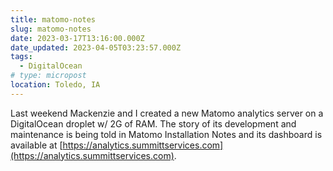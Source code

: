 ```yaml
---
title: matomo-notes
slug: matomo-notes
date: 2023-03-17T13:16:00.000Z
date_updated: 2023-04-05T03:23:57.000Z
tags: 
  - DigitalOcean
# type: micropost
location: Toledo, IA
---
```


Last weekend Mackenzie and I created a new Matomo analytics server on a DigitalOcean droplet w/ 2G of RAM. The story of its development and maintenance is being told in Matomo Installation Notes and its dashboard is available at [https://analytics.summittservices.com](https://analytics.summittservices.com).
